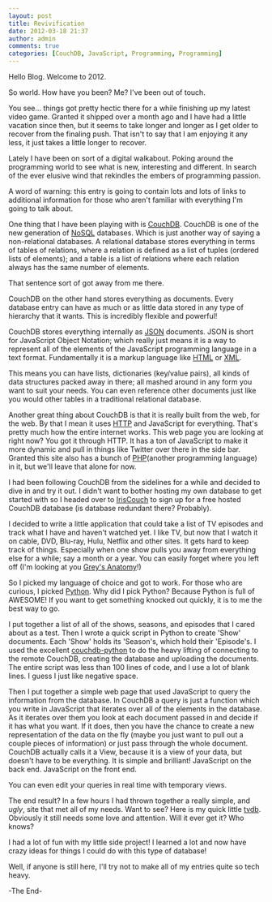 ```yaml
---
layout: post
title: Revivification
date: 2012-03-18 21:37
author: admin
comments: true
categories: [CouchDB, JavaScript, Programming, Programming]
---
```

Hello Blog.  Welcome to 2012.

So world.  How have you been?  Me?  I've been out of touch.

You see... things got pretty hectic there for a while finishing up my latest video game.  Granted it shipped over a month ago and I have had a little vacation since then, but it seems to take longer and longer as I get older to recover from the finaling push.  That isn't to say that I am enjoying it any less, it just takes a little longer to recover.

Lately I have been on sort of a digital walkabout.  Poking around the programming world to see what is new, interesting and different.  In search of the ever elusive wind that rekindles the embers of programming passion.

A word of warning: this entry is going to contain lots and lots of links to additional information for those who aren't familiar with everything I'm going to talk about.

One thing that I have been playing with is <a href="http://couchdb.apache.org/">CouchDB</a>.  CouchDB is one of the new generation of <a href="http://en.wikipedia.org/wiki/NoSQL">NoSQL</a> databases.  Which is just another way of saying a non-relational databases.  A relational database stores everything in terms of tables of relations, where a relation is defined as a list of tuples (ordered lists of elements); and a table is a list of relations where each relation always has the same number of elements.  

That sentence sort of got away from me there.

CouchDB on the other hand stores everything as documents.  Every database entry can have as much or as little data stored in any type of hierarchy that it wants.  This is incredibly flexible and powerful!  

CouchDB  stores everything internally as <a href="http://en.wikipedia.org/wiki/JSON">JSON</a> documents.  JSON is short for JavaScript Object Notation; which really just means it is a way to represent all of the elements of the JavaScript programming language in a text format.  Fundamentally it is a markup language like <a href="http://en.wikipedia.org/wiki/HTML">HTML</a> or <a href="http://en.wikipedia.org/wiki/XML">XML</a>.

This means you can have lists, dictionaries (key/value pairs), all kinds of data structures packed away in there; all mashed around in any form you want to suit your needs.  You can even reference other documents just like you would other tables in a traditional relational database.

Another great thing about CouchDB is that it is really built from the web, for the web.  By that I mean it uses <a href="http://en.wikipedia.org/wiki/HTTP">HTTP</a> and JavaScript for everything.  That's pretty much how the entire internet works.  This web page you are looking at right now?  You got it through HTTP.  It has a ton of JavaScript to make it more dynamic and pull in things like Twitter over there in the side bar.  Granted this site also has a bunch of <a href="http://www.php.net/">PHP</a>(another programming language) in it, but we'll leave that alone for now.

I had been following CouchDB from the sidelines for a while and decided to dive in and try it out.  I didn't want to bother hosting my own database to get started with so I headed over to <a href="http://www.iriscouch.com/">IrisCouch</a> to sign up for a free hosted CouchDB database (is database redundant there?  Probably). 

I decided to write a little application that could take a list of TV episodes and track what I have and haven't watched yet.  I like TV, but now that I watch it on cable, DVD, Blu-ray, Hulu, Netflix and other sites.  It gets hard to keep track of things.  Especially when one show pulls you away from everything else for a while; say a month or a year.  You can easily forget where you left off (I'm looking at you <a href="http://abc.go.com/shows/greys-anatomy">Grey's Anatomy</a>!)

So I picked my language of choice and got to work.  For those who are curious, I picked <a href="http://www.python.org/">Python</a>.  Why did I pick Python?  Because Python is full of AWESOME!  If you want to get something knocked out quickly, it is to me the best way to go.  

I put together a list of all of the shows, seasons, and episodes that I cared about as a test.  Then I wrote a quick script in Python to create 'Show' documents.  Each 'Show' holds its 'Season's, which hold their 'Episode's.  I used the excellent <a href="http://code.google.com/p/couchdb-python/">couchdb-python</a> to do the heavy lifting of connecting to the remote CouchDB, creating the database and uploading the documents.  The entire script was less than 100 lines of code, and I use a lot of blank lines.  I guess I just like negative space.

Then I put together a simple web page that used JavaScript to query the information from the database.  In CouchDB a query is just a function which you write in JavaScript that iterates over all of the elements in the database.  As it iterates over them you look at each document passed in and decide if it has what you want.  If it does, then you have the chance to create a new representation of the data on the fly (maybe you just want to pull out a couple pieces of information) or just pass through the whole document.  CouchDB actually calls it a View, because it is a view of your data, but doesn't have to be everything.  It is simple and brilliant!  JavaScript on the back end.  JavaScript on the front end.  

You can even edit your queries in real time with temporary views.

The end result?  In a few hours I had thrown together a really simple, and <em>ugly</em>, site that met all of my needs.  Want to see?  Here is my quick little <a href="http://wrath.iriscouch.com/tvdb/_design/list/index.html">tvdb</a>.  Obviously it still needs some love and attention.  Will it ever get it?  Who knows?

I had a lot of fun with my little side project!  I learned a lot and now have crazy ideas for things I could do with this type of database!

Well, if anyone is still here, I'll try not to make all of my entries quite so tech heavy.

-The End-

